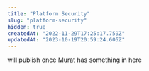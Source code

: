 ```yaml
---
title: "Platform Security"
slug: "platform-security"
hidden: true
createdAt: "2022-11-29T17:25:17.759Z"
updatedAt: "2023-10-19T20:59:24.605Z"
---
```

will publish once Murat has something in here